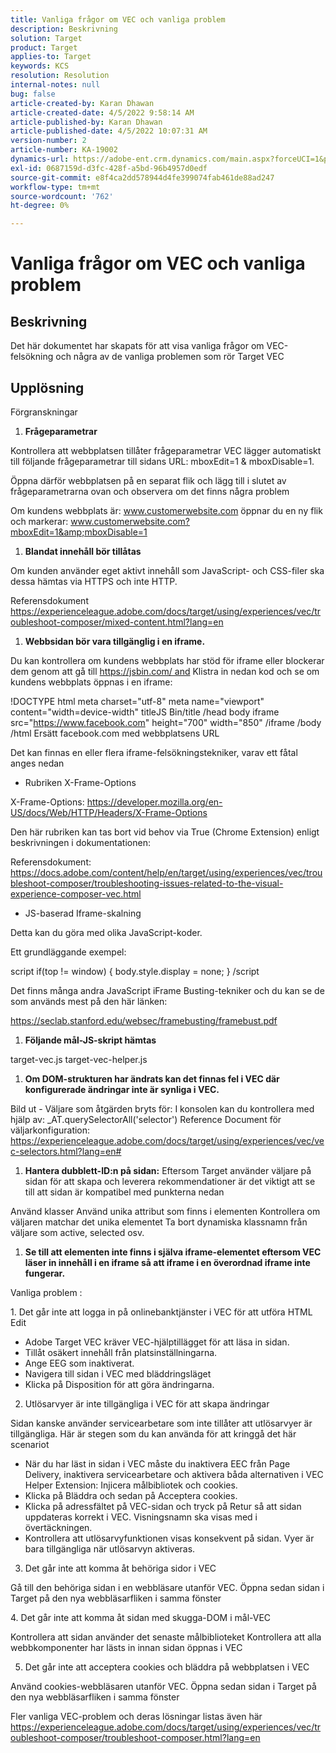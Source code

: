 ```yaml
---
title: Vanliga frågor om VEC och vanliga problem
description: Beskrivning
solution: Target
product: Target
applies-to: Target
keywords: KCS
resolution: Resolution
internal-notes: null
bug: false
article-created-by: Karan Dhawan
article-created-date: 4/5/2022 9:58:14 AM
article-published-by: Karan Dhawan
article-published-date: 4/5/2022 10:07:31 AM
version-number: 2
article-number: KA-19002
dynamics-url: https://adobe-ent.crm.dynamics.com/main.aspx?forceUCI=1&pagetype=entityrecord&etn=knowledgearticle&id=d85d96e3-c6b4-ec11-983f-000d3a5d0d73
exl-id: 0687159d-d3fc-428f-a5bd-96b4957d0edf
source-git-commit: e8f4ca2dd578944d4fe399074fab461de88ad247
workflow-type: tm+mt
source-wordcount: '762'
ht-degree: 0%

---
```


# Vanliga frågor om VEC och vanliga problem

## Beskrivning


Det här dokumentet har skapats för att visa vanliga frågor om VEC-felsökning och några av de vanliga problemen som rör Target VEC


## Upplösning


Förgranskningar

1. <b>Frågeparametrar</b>


Kontrollera att webbplatsen tillåter frågeparametrar VEC lägger automatiskt till följande frågeparametrar till sidans URL: mboxEdit=1 &amp; mboxDisable=1.

Öppna därför webbplatsen på en separat flik och lägg till i slutet av frågeparametrarna ovan och observera om det finns några problem

Om kundens webbplats är: www.customerwebsite.com öppnar du en ny flik och markerar: www.customerwebsite.com?mboxEdit=1&amp;mboxDisable=1

1. <b>Blandat innehåll bör tillåtas</b>


Om kunden använder eget aktivt innehåll som JavaScript- och CSS-filer ska dessa hämtas via HTTPS och inte HTTP.

Referensdokument https://experienceleague.adobe.com/docs/target/using/experiences/vec/troubleshoot-composer/mixed-content.html?lang=en

1. <b>Webbsidan bör vara tillgänglig i en iframe.</b>


Du kan kontrollera om kundens webbplats har stöd för iframe eller blockerar dem genom att gå till https://jsbin.com/ and Klistra in nedan kod och se om kundens webbplats öppnas i en iframe:

!DOCTYPE html meta charset=&quot;utf-8&quot; meta name=&quot;viewport&quot; content=&quot;width=device-width&quot; titleJS Bin/title /head body iframe src=&quot;https://www.facebook.com&quot; height=&quot;700&quot; width=&quot;850&quot; /iframe /body /html Ersätt facebook.com med webbplatsens URL

Det kan finnas en eller flera iframe-felsökningstekniker, varav ett fåtal anges nedan

- Rubriken X-Frame-Options


X-Frame-Options: https://developer.mozilla.org/en-US/docs/Web/HTTP/Headers/X-Frame-Options

Den här rubriken kan tas bort vid behov via True (Chrome Extension) enligt beskrivningen i dokumentationen: 

Referensdokument: https://docs.adobe.com/content/help/en/target/using/experiences/vec/troubleshoot-composer/troubleshooting-issues-related-to-the-visual-experience-composer-vec.html

- JS-baserad Iframe-skalning


Detta kan du göra med olika JavaScript-koder.

Ett grundläggande exempel:

script if(top != window) { body.style.display = none; } /script


Det finns många andra JavaScript iFrame Busting-tekniker och du kan se de som används mest på den här länken:

https://seclab.stanford.edu/websec/framebusting/framebust.pdf

1. <b>Följande mål-JS-skript hämtas</b>


target-vec.js target-vec-helper.js

1. <b>Om DOM-strukturen har ändrats kan det finnas fel i VEC där konfigurerade ändringar inte är synliga i VEC.</b>


Bild ut - Väljare som åtgärden bryts för: I konsolen kan du kontrollera med hjälp av: _AT.querySelectorAll(&#39;selector&#39;) Reference Document för väljarkonfiguration: https://experienceleague.adobe.com/docs/target/using/experiences/vec/vec-selectors.html?lang=en#

1. <b>Hantera dubblett-ID:n på sidan:</b> Eftersom Target använder väljare på sidan för att skapa och leverera rekommendationer är det viktigt att se till att sidan är kompatibel med punkterna nedan


Använd klasser Använd unika attribut som finns i elementen Kontrollera om väljaren matchar det unika elementet Ta bort dynamiska klassnamn från väljare som active, selected osv.

1. <b>Se till att elementen inte finns i själva iframe-elementet eftersom VEC läser in innehåll i en iframe så att iframe i en överordnad iframe inte fungerar.</b>


Vanliga problem :

1. Det går inte att logga in på onlinebanktjänster i VEC för att utföra HTML Edit

- Adobe Target VEC kräver VEC-hjälptillägget för att läsa in sidan.
- Tillåt osäkert innehåll från platsinställningarna.
- Ange EEG som inaktiverat.
- Navigera till sidan i VEC med bläddringsläget
- Klicka på Disposition för att göra ändringarna.


2. Utlösarvyer är inte tillgängliga i VEC för att skapa ändringar

Sidan kanske använder servicearbetare som inte tillåter att utlösarvyer är tillgängliga. Här är stegen som du kan använda för att kringgå det här scenariot

- När du har läst in sidan i VEC måste du inaktivera EEC från Page Delivery, inaktivera servicearbetare och aktivera båda alternativen i VEC Helper Extension: Injicera målbibliotek och cookies.
- Klicka på Bläddra och sedan på Acceptera cookies.
- Klicka på adressfältet på VEC-sidan och tryck på Retur så att sidan uppdateras korrekt i VEC. Visningsnamn ska visas med i övertäckningen.
- Kontrollera att utlösarvyfunktionen visas konsekvent på sidan. Vyer är bara tillgängliga när utlösarvyn aktiveras.


3. Det går inte att komma åt behöriga sidor i VEC

Gå till den behöriga sidan i en webbläsare utanför VEC. Öppna sedan sidan i Target på den nya webbläsarfliken i samma fönster 

4. Det går inte att komma åt sidan med skugga-DOM i mål-VEC

Kontrollera att sidan använder det senaste målbiblioteket Kontrollera att alla webbkomponenter har lästs in innan sidan öppnas i VEC

5. Det går inte att acceptera cookies och bläddra på webbplatsen i VEC

Använd cookies-webbläsaren utanför VEC. Öppna sedan sidan i Target på den nya webbläsarfliken i samma fönster 



Fler vanliga VEC-problem och deras lösningar listas även här https://experienceleague.adobe.com/docs/target/using/experiences/vec/troubleshoot-composer/troubleshoot-composer.html?lang=en
